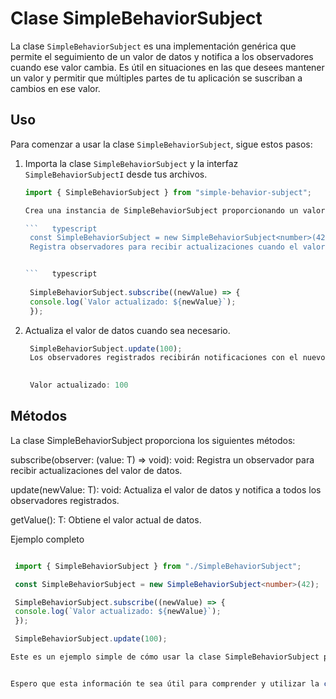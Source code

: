# Clase SimpleBehaviorSubject

La clase `SimpleBehaviorSubject` es una implementación genérica que permite el seguimiento de un valor de datos y notifica a los observadores cuando ese valor cambia. Es útil en situaciones en las que desees mantener un valor y permitir que múltiples partes de tu aplicación se suscriban a cambios en ese valor.

## Uso

Para comenzar a usar la clase `SimpleBehaviorSubject`, sigue estos pasos:

1. Importa la clase `SimpleBehaviorSubject` y la interfaz `SimpleBehaviorSubjectI` desde tus archivos.

   ```   typescript
   import { SimpleBehaviorSubject } from "simple-behavior-subject";

   Crea una instancia de SimpleBehaviorSubject proporcionando un valor inicial.
   
   ```   typescript 
    const SimpleBehaviorSubject = new SimpleBehaviorSubject<number>(42);
    Registra observadores para recibir actualizaciones cuando el valor cambie.


   ```   typescript
 
    SimpleBehaviorSubject.subscribe((newValue) => {
    console.log(`Valor actualizado: ${newValue}`);
    });

2. Actualiza el valor de datos cuando sea necesario.

  
   ```   typescript
    SimpleBehaviorSubject.update(100);
    Los observadores registrados recibirán notificaciones con el nuevo valor.

 
    Valor actualizado: 100

## Métodos

La clase SimpleBehaviorSubject proporciona los siguientes métodos:

subscribe(observer: (value: T) => void): void: Registra un observador para recibir actualizaciones del valor de datos.

update(newValue: T): void: Actualiza el valor de datos y notifica a todos los observadores registrados.

getValue(): T: Obtiene el valor actual de datos.

Ejemplo completo

   ```   typescript
 
    import { SimpleBehaviorSubject } from "./SimpleBehaviorSubject";

    const SimpleBehaviorSubject = new SimpleBehaviorSubject<number>(42);

    SimpleBehaviorSubject.subscribe((newValue) => {
    console.log(`Valor actualizado: ${newValue}`);
    });

    SimpleBehaviorSubject.update(100);

Este es un ejemplo simple de cómo usar la clase SimpleBehaviorSubject para rastrear y notificar cambios en un valor de datos en tu aplicación.
 

Espero que esta información te sea útil para comprender y utilizar la clase `SimpleBehaviorSubject` en tu proyecto. Si tienes alguna pregunta adicional o necesitas más aclaraciones, no dudes en preguntar.



